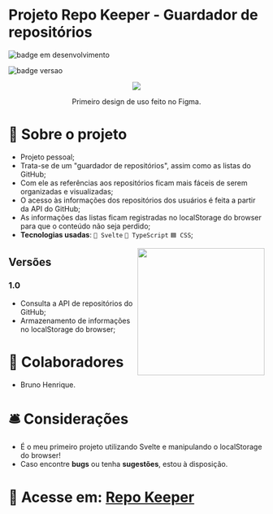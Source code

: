# Projeto Repo Keeper - Guardador de repositórios

![badge em desenvolvimento](https://user-images.githubusercontent.com/101880543/205785366-88c0d43a-2dc4-4ad0-a362-6e0b6fb8b089.png)

![badge versao](https://user-images.githubusercontent.com/119939367/227383641-0be8fcac-5f55-42ae-a5ab-9b13e37bf676.png)

<p align = "center">
  <img src="https://user-images.githubusercontent.com/119939367/227414429-8dab3e50-504d-4ad4-8303-ce33f73351e7.gif"/>
</p>
<p align = "center">Primeiro design de uso feito no Figma.</p>

# 📝 Sobre o projeto

* Projeto pessoal;
* Trata-se de um "guardador de repositórios", assim como as listas do GitHub;
* Com ele as referências aos repositórios ficam mais fáceis de serem organizadas e visualizadas;
* O acesso às informações dos repositórios dos usuários é feita a partir da API do GitHub;
* As informações das listas ficam registradas no localStorage do browser para que o conteúdo não seja perdido;
* <strong>Tecnologias usadas</strong>: `🔶 Svelte` `🔷 TypeScript` `🟦 CSS`;

<img align="right" width="250" src="https://user-images.githubusercontent.com/119939367/227383677-c4c3549e-5ec9-42fe-848e-e63a0e86003a.gif">

## Versões

### 1.0 

* Consulta a API de repositórios do GitHub;
* Armazenamento de informações no localStorage do browser;

# 👥 Colaboradores

* Bruno Henrique.

# 🛎 Considerações

* É o meu primeiro projeto utilizando Svelte e manipulando o localStorage do browser!
* Caso encontre <strong>bugs</strong> ou tenha <strong>sugestões</strong>, estou à disposição.

# 🔗 Acesse em: <a href="https://projeto-repo-keeper.vercel.app/">Repo Keeper</a>
